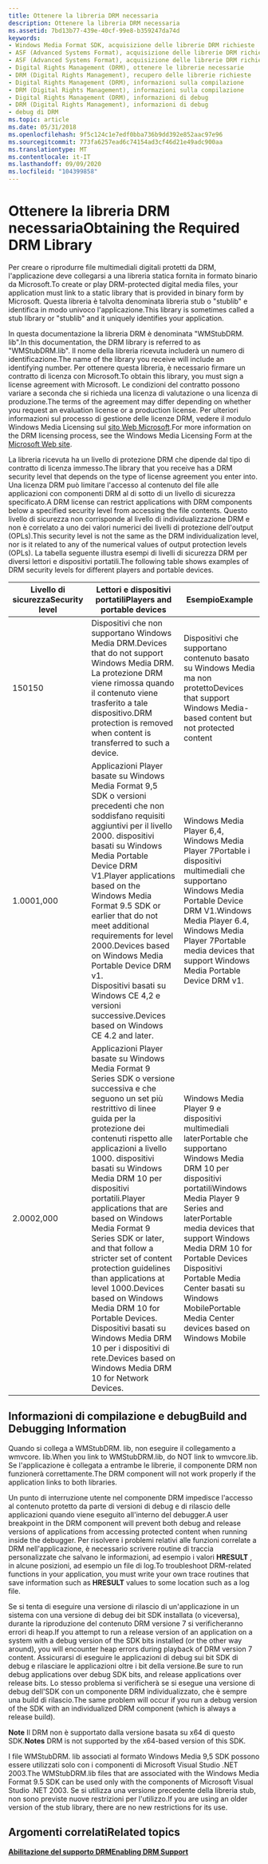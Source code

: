 ```yaml
---
title: Ottenere la libreria DRM necessaria
description: Ottenere la libreria DRM necessaria
ms.assetid: 7bd13b77-439e-40cf-99e8-b359247da74d
keywords:
- Windows Media Format SDK, acquisizione delle librerie DRM richieste
- ASF (Advanced Systems Format), acquisizione delle librerie DRM richieste
- ASF (Advanced Systems Format), acquisizione delle librerie DRM richieste
- Digital Rights Management (DRM), ottenere le librerie necessarie
- DRM (Digital Rights Management), recupero delle librerie richieste
- Digital Rights Management (DRM), informazioni sulla compilazione
- DRM (Digital Rights Management), informazioni sulla compilazione
- Digital Rights Management (DRM), informazioni di debug
- DRM (Digital Rights Management), informazioni di debug
- debug di DRM
ms.topic: article
ms.date: 05/31/2018
ms.openlocfilehash: 9f5c124c1e7edf0bba736b9dd392e852aac97e96
ms.sourcegitcommit: 773fa6257ead6c74154ad3cf46d21e49adc900aa
ms.translationtype: MT
ms.contentlocale: it-IT
ms.lasthandoff: 09/09/2020
ms.locfileid: "104399858"
---
```

# <a name="obtaining-the-required-drm-library"></a><span data-ttu-id="034c1-113">Ottenere la libreria DRM necessaria</span><span class="sxs-lookup"><span data-stu-id="034c1-113">Obtaining the Required DRM Library</span></span>

<span data-ttu-id="034c1-114">Per creare o riprodurre file multimediali digitali protetti da DRM, l'applicazione deve collegarsi a una libreria statica fornita in formato binario da Microsoft.</span><span class="sxs-lookup"><span data-stu-id="034c1-114">To create or play DRM-protected digital media files, your application must link to a static library that is provided in binary form by Microsoft.</span></span> <span data-ttu-id="034c1-115">Questa libreria è talvolta denominata libreria stub o "stublib" e identifica in modo univoco l'applicazione.</span><span class="sxs-lookup"><span data-stu-id="034c1-115">This library is sometimes called a stub library or "stublib" and it uniquely identifies your application.</span></span>

<span data-ttu-id="034c1-116">In questa documentazione la libreria DRM è denominata "WMStubDRM. lib".</span><span class="sxs-lookup"><span data-stu-id="034c1-116">In this documentation, the DRM library is referred to as "WMStubDRM.lib".</span></span> <span data-ttu-id="034c1-117">Il nome della libreria ricevuta includerà un numero di identificazione.</span><span class="sxs-lookup"><span data-stu-id="034c1-117">The name of the library you receive will include an identifying number.</span></span> <span data-ttu-id="034c1-118">Per ottenere questa libreria, è necessario firmare un contratto di licenza con Microsoft.</span><span class="sxs-lookup"><span data-stu-id="034c1-118">To obtain this library, you must sign a license agreement with Microsoft.</span></span> <span data-ttu-id="034c1-119">Le condizioni del contratto possono variare a seconda che si richieda una licenza di valutazione o una licenza di produzione.</span><span class="sxs-lookup"><span data-stu-id="034c1-119">The terms of the agreement may differ depending on whether you request an evaluation license or a production license.</span></span> <span data-ttu-id="034c1-120">Per ulteriori informazioni sul processo di gestione delle licenze DRM, vedere il modulo Windows Media Licensing sul [sito Web Microsoft](https://www.microsoft.com/licensing/default).</span><span class="sxs-lookup"><span data-stu-id="034c1-120">For more information on the DRM licensing process, see the Windows Media Licensing Form at the [Microsoft Web site](https://www.microsoft.com/licensing/default).</span></span>

<span data-ttu-id="034c1-121">La libreria ricevuta ha un livello di protezione DRM che dipende dal tipo di contratto di licenza immesso.</span><span class="sxs-lookup"><span data-stu-id="034c1-121">The library that you receive has a DRM security level that depends on the type of license agreement you enter into.</span></span> <span data-ttu-id="034c1-122">Una licenza DRM può limitare l'accesso al contenuto del file alle applicazioni con componenti DRM al di sotto di un livello di sicurezza specificato.</span><span class="sxs-lookup"><span data-stu-id="034c1-122">A DRM license can restrict applications with DRM components below a specified security level from accessing the file contents.</span></span> <span data-ttu-id="034c1-123">Questo livello di sicurezza non corrisponde al livello di individualizzazione DRM e non è correlato a uno dei valori numerici dei livelli di protezione dell'output (OPLs).</span><span class="sxs-lookup"><span data-stu-id="034c1-123">This security level is not the same as the DRM individualization level, nor is it related to any of the numerical values of output protection levels (OPLs).</span></span> <span data-ttu-id="034c1-124">La tabella seguente illustra esempi di livelli di sicurezza DRM per diversi lettori e dispositivi portatili.</span><span class="sxs-lookup"><span data-stu-id="034c1-124">The following table shows examples of DRM security levels for different players and portable devices.</span></span>



| <span data-ttu-id="034c1-125">Livello di sicurezza</span><span class="sxs-lookup"><span data-stu-id="034c1-125">Security level</span></span> | <span data-ttu-id="034c1-126">Lettori e dispositivi portatili</span><span class="sxs-lookup"><span data-stu-id="034c1-126">Players and portable devices</span></span>                                                                                                                                                                                                                                                                                                   | <span data-ttu-id="034c1-127">Esempio</span><span class="sxs-lookup"><span data-stu-id="034c1-127">Example</span></span>                                                                                                                                                                                          |
|----------------|--------------------------------------------------------------------------------------------------------------------------------------------------------------------------------------------------------------------------------------------------------------------------------------------------------------------------------|--------------------------------------------------------------------------------------------------------------------------------------------------------------------------------------------------|
| <span data-ttu-id="034c1-128">150</span><span class="sxs-lookup"><span data-stu-id="034c1-128">150</span></span>            | <span data-ttu-id="034c1-129">Dispositivi che non supportano Windows Media DRM.</span><span class="sxs-lookup"><span data-stu-id="034c1-129">Devices that do not support Windows Media DRM.</span></span> <span data-ttu-id="034c1-130">La protezione DRM viene rimossa quando il contenuto viene trasferito a tale dispositivo.</span><span class="sxs-lookup"><span data-stu-id="034c1-130">DRM protection is removed when content is transferred to such a device.</span></span>                                                                                                                                                                                                         | <span data-ttu-id="034c1-131">Dispositivi che supportano contenuto basato su Windows Media ma non protetto</span><span class="sxs-lookup"><span data-stu-id="034c1-131">Devices that support Windows Media-based content but not protected content</span></span>                                                                                                                       |
| <span data-ttu-id="034c1-132">1\.000</span><span class="sxs-lookup"><span data-stu-id="034c1-132">1,000</span></span>          | <span data-ttu-id="034c1-133">Applicazioni Player basate su Windows Media Format 9,5 SDK o versioni precedenti che non soddisfano requisiti aggiuntivi per il livello 2000. dispositivi basati su Windows Media Portable Device DRM V1.</span><span class="sxs-lookup"><span data-stu-id="034c1-133">Player applications based on the Windows Media Format 9.5 SDK or earlier that do not meet additional requirements for level 2000.Devices based on Windows Media Portable Device DRM v1.</span></span><br/> <span data-ttu-id="034c1-134">Dispositivi basati su Windows CE 4,2 e versioni successive.</span><span class="sxs-lookup"><span data-stu-id="034c1-134">Devices based on Windows CE 4.2 and later.</span></span><br/>                                                                       | <span data-ttu-id="034c1-135">Windows Media Player 6,4, Windows Media Player 7Portable i dispositivi multimediali che supportano Windows Media Portable Device DRM V1.</span><span class="sxs-lookup"><span data-stu-id="034c1-135">Windows Media Player 6.4, Windows Media Player 7Portable media devices that support Windows Media Portable Device DRM v1.</span></span><br/>                                                             |
| <span data-ttu-id="034c1-136">2\.000</span><span class="sxs-lookup"><span data-stu-id="034c1-136">2,000</span></span>          | <span data-ttu-id="034c1-137">Applicazioni Player basate su Windows Media Format 9 Series SDK o versione successiva e che seguono un set più restrittivo di linee guida per la protezione dei contenuti rispetto alle applicazioni a livello 1000. dispositivi basati su Windows Media DRM 10 per dispositivi portatili.</span><span class="sxs-lookup"><span data-stu-id="034c1-137">Player applications that are based on Windows Media Format 9 Series SDK or later, and that follow a stricter set of content protection guidelines than applications at level 1000.Devices based on Windows Media DRM 10 for Portable Devices.</span></span><br/> <span data-ttu-id="034c1-138">Dispositivi basati su Windows Media DRM 10 per i dispositivi di rete.</span><span class="sxs-lookup"><span data-stu-id="034c1-138">Devices based on Windows Media DRM 10 for Network Devices.</span></span><br/> | <span data-ttu-id="034c1-139">Windows Media Player 9 e dispositivi multimediali laterPortable che supportano Windows Media DRM 10 per dispositivi portatili</span><span class="sxs-lookup"><span data-stu-id="034c1-139">Windows Media Player 9 Series and laterPortable media devices that support Windows Media DRM 10 for Portable Devices</span></span><br/> <span data-ttu-id="034c1-140">Dispositivi Portable Media Center basati su Windows Mobile</span><span class="sxs-lookup"><span data-stu-id="034c1-140">Portable Media Center devices based on Windows Mobile</span></span><br/> |



 

## <a name="build-and-debugging-information"></a><span data-ttu-id="034c1-141">Informazioni di compilazione e debug</span><span class="sxs-lookup"><span data-stu-id="034c1-141">Build and Debugging Information</span></span>

<span data-ttu-id="034c1-142">Quando si collega a WMStubDRM. lib, non eseguire il collegamento a wmvcore. lib.</span><span class="sxs-lookup"><span data-stu-id="034c1-142">When you link to WMStubDRM.lib, do NOT link to wmvcore.lib.</span></span> <span data-ttu-id="034c1-143">Se l'applicazione è collegata a entrambe le librerie, il componente DRM non funzionerà correttamente.</span><span class="sxs-lookup"><span data-stu-id="034c1-143">The DRM component will not work properly if the application links to both libraries.</span></span>

<span data-ttu-id="034c1-144">Un punto di interruzione utente nel componente DRM impedisce l'accesso al contenuto protetto da parte di versioni di debug e di rilascio delle applicazioni quando viene eseguito all'interno del debugger.</span><span class="sxs-lookup"><span data-stu-id="034c1-144">A user breakpoint in the DRM component will prevent both debug and release versions of applications from accessing protected content when running inside the debugger.</span></span> <span data-ttu-id="034c1-145">Per risolvere i problemi relativi alle funzioni correlate a DRM nell'applicazione, è necessario scrivere routine di traccia personalizzate che salvano le informazioni, ad esempio i valori **HRESULT** , in alcune posizioni, ad esempio un file di log.</span><span class="sxs-lookup"><span data-stu-id="034c1-145">To troubleshoot DRM-related functions in your application, you must write your own trace routines that save information such as **HRESULT** values to some location such as a log file.</span></span>

<span data-ttu-id="034c1-146">Se si tenta di eseguire una versione di rilascio di un'applicazione in un sistema con una versione di debug dei bit SDK installata (o viceversa), durante la riproduzione del contenuto DRM versione 7 si verificheranno errori di heap.</span><span class="sxs-lookup"><span data-stu-id="034c1-146">If you attempt to run a release version of an application on a system with a debug version of the SDK bits installed (or the other way around), you will encounter heap errors during playback of DRM version 7 content.</span></span> <span data-ttu-id="034c1-147">Assicurarsi di eseguire le applicazioni di debug sui bit SDK di debug e rilasciare le applicazioni oltre i bit della versione.</span><span class="sxs-lookup"><span data-stu-id="034c1-147">Be sure to run debug applications over debug SDK bits, and release applications over release bits.</span></span> <span data-ttu-id="034c1-148">Lo stesso problema si verificherà se si esegue una versione di debug dell'SDK con un componente DRM individualizzato, che è sempre una build di rilascio.</span><span class="sxs-lookup"><span data-stu-id="034c1-148">The same problem will occur if you run a debug version of the SDK with an individualized DRM component (which is always a release build).</span></span>

<span data-ttu-id="034c1-149">**Note** Il DRM non è supportato dalla versione basata su x64 di questo SDK.</span><span class="sxs-lookup"><span data-stu-id="034c1-149">**Notes** DRM is not supported by the x64-based version of this SDK.</span></span>

<span data-ttu-id="034c1-150">I file WMStubDRM. lib associati al formato Windows Media 9,5 SDK possono essere utilizzati solo con i componenti di Microsoft Visual Studio .NET 2003.</span><span class="sxs-lookup"><span data-stu-id="034c1-150">The WMStubDRM.lib files that are associated with the Windows Media Format 9.5 SDK can be used only with the components of Microsoft Visual Studio  .NET 2003.</span></span> <span data-ttu-id="034c1-151">Se si utilizza una versione precedente della libreria stub, non sono previste nuove restrizioni per l'utilizzo.</span><span class="sxs-lookup"><span data-stu-id="034c1-151">If you are using an older version of the stub library, there are no new restrictions for its use.</span></span>

## <a name="related-topics"></a><span data-ttu-id="034c1-152">Argomenti correlati</span><span class="sxs-lookup"><span data-stu-id="034c1-152">Related topics</span></span>

<dl> <dt>

[<span data-ttu-id="034c1-153">**Abilitazione del supporto DRM**</span><span class="sxs-lookup"><span data-stu-id="034c1-153">**Enabling DRM Support**</span></span>](enabling-drm-support.md)
</dt> </dl>

 

 





